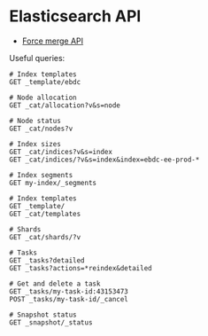 # Elasticsearch API

* [Force merge API](https://www.elastic.co/guide/en/elasticsearch/reference/current/indices-forcemerge.html)

Useful queries:

```
# Index templates
GET _template/ebdc

# Node allocation
GET _cat/allocation?v&s=node

# Node status
GET _cat/nodes?v

# Index sizes
GET _cat/indices?v&s=index
GET _cat/indices/?v&s=index&index=ebdc-ee-prod-*

# Index segments
GET my-index/_segments

# Index templates
GET _template/
GET _cat/templates

# Shards
GET _cat/shards/?v

# Tasks
GET _tasks?detailed
GET _tasks?actions=*reindex&detailed

# Get and delete a task
GET _tasks/my-task-id:43153473
POST _tasks/my-task-id/_cancel

# Snapshot status
GET _snapshot/_status

```